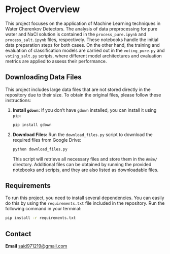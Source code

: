 # Project Overview

This project focuses on the application of Machine Learning techniques in Water Cherenkov Detectors. The analysis of data preprocessing for pure water and NaCl solution is contained in the `process_pure.ipynb` and `process_salt.ipynb` files, respectively. These notebooks handle the initial data preparation steps for both cases. On the other hand, the training and evaluation of classification models are carried out in the `voting_pure.py` and `voting_salt.py` scripts, where different model architectures and evaluation metrics are applied to assess their performance.

## Downloading Data Files

This project includes large data files that are not stored directly in the repository due to their size. To obtain the original files, please follow these instructions:

1. **Install `gdown`:** If you don’t have `gdown` installed, you can install it using `pip`:

    ```bash
    pip install gdown
    ```

2. **Download Files:** Run the `download_files.py` script to download the required files from Google Drive:

    ```bash
    python download_files.py
    ```

   This script will retrieve all necessary files and store them in the `AmBe/` directory. Additional files can be obtained by running the provided notebooks and scripts, and they are also listed as downloadable files.

## Requirements

To run this project, you need to install several dependencies. You can easily do this by using the `requirements.txt` file included in the repository. Run the following command in your terminal:

```bash
pip install -r requirements.txt
```

## Contact

**Email** said971219@gmail.com

